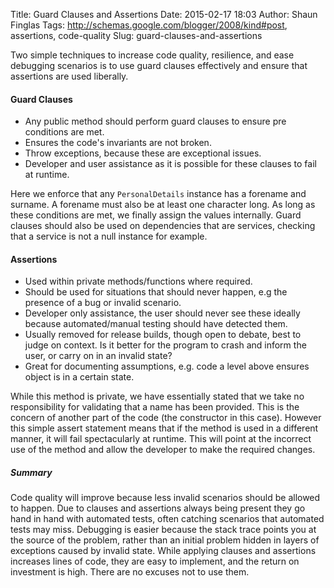Title: Guard Clauses and Assertions
Date: 2015-02-17 18:03
Author: Shaun Finglas
Tags: http://schemas.google.com/blogger/2008/kind#post, assertions, code-quality
Slug: guard-clauses-and-assertions

Two simple techniques to increase code quality, resilience, and ease
debugging scenarios is to use guard clauses effectively and ensure that
assertions are used liberally.

#### Guard Clauses

-   Any public method should perform guard clauses to ensure pre
    conditions are met.
-   Ensures the code's invariants are not broken.
-   Throw exceptions, because these are exceptional issues.
-   Developer and user assistance as it is possible for these clauses to
    fail at runtime.

<script src="https://gist.github.com/Finglas/5b784bd2782d1478fa40.js"></script>
Here we enforce that any `PersonalDetails` instance has a forename and
surname. A forename must also be at least one character long. As long as
these conditions are met, we finally assign the values internally. Guard
clauses should also be used on dependencies that are services, checking
that a service is not a null instance for example.

#### Assertions

-   Used within private methods/functions where required.
-   Should be used for situations that should never happen, e.g the
    presence of a bug or invalid scenario.
-   Developer only assistance, the user should never see these ideally
    because automated/manual testing should have detected them.
-   Usually removed for release builds, though open to debate, best to
    judge on context. Is it better for the program to crash and inform
    the user, or carry on in an invalid state?
-   Great for documenting assumptions, e.g. code a level above ensures
    object is in a certain state.

<script src="https://gist.github.com/Finglas/2a59051e9c3d566185f1.js"></script>
While this method is private, we have essentially stated that we take no
responsibility for validating that a name has been provided. This is the
concern of another part of the code (the constructor in this case).
However this simple assert statement means that if the method is used in
a different manner, it will fail spectacularly at runtime. This will
point at the incorrect use of the method and allow the developer to make
the required changes.

##### Summary

Code quality will improve because less invalid scenarios should be
allowed to happen. Due to clauses and assertions always being present
they go hand in hand with automated tests, often catching scenarios that
automated tests may miss. Debugging is easier because the stack trace
points you at the source of the problem, rather than an initial problem
hidden in layers of exceptions caused by invalid state. While applying
clauses and assertions increases lines of code, they are easy to
implement, and the return on investment is high. There are no excuses
not to use them.

</p>

